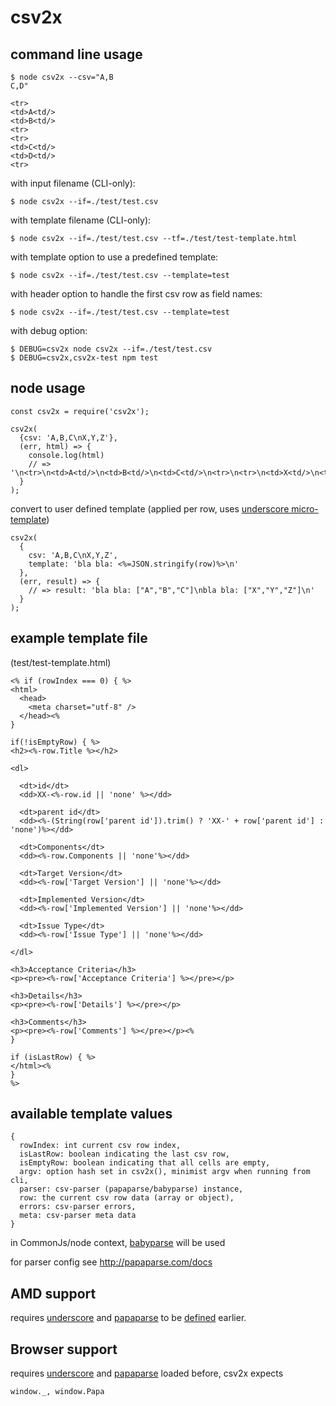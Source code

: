 # csv2x

## command line usage

```   
$ node csv2x --csv="A,B
C,D"

<tr>
<td>A<td/>
<td>B<td/>
<tr>
<tr>
<td>C<td/>
<td>D<td/>
<tr>
```

with input filename (CLI-only):
```
$ node csv2x --if=./test/test.csv
```

with template filename (CLI-only):
```
$ node csv2x --if=./test/test.csv --tf=./test/test-template.html
```

with template option to use a predefined template:
```
$ node csv2x --if=./test/test.csv --template=test
```

with header option to handle the first csv row as field names:
```
$ node csv2x --if=./test/test.csv --template=test
```

with debug option:
```
$ DEBUG=csv2x node csv2x --if=./test/test.csv
$ DEBUG=csv2x,csv2x-test npm test
```


## node usage

```
const csv2x = require('csv2x');

csv2x(
  {csv: 'A,B,C\nX,Y,Z'},
  (err, html) => {
    console.log(html)
    // => '\n<tr>\n<td>A<td/>\n<td>B<td/>\n<td>C<td/>\n<tr>\n<tr>\n<td>X<td/>\n<td>Y<td/>\n<td>Z<td/>\n<tr>'
  }
);
```

convert to user defined template (applied per row, uses [underscore micro-template](http://underscorejs.org/#template))
```
csv2x(
  {
    csv: 'A,B,C\nX,Y,Z', 
    template: 'bla bla: <%=JSON.stringify(row)%>\n'
  },
  (err, result) => {
    // => result: 'bla bla: ["A","B","C"]\nbla bla: ["X","Y","Z"]\n'
  }
);
```

## example template file

(test/test-template.html)

```
<% if (rowIndex === 0) { %>
<html>
  <head>
    <meta charset="utf-8" />
  </head><%
} 

if(!isEmptyRow) { %>
<h2><%-row.Title %></h2>

<dl>
  
  <dt>id</dt>
  <dd>XX-<%-row.id || 'none' %></dd>

  <dt>parent id</dt>
  <dd><%-(String(row['parent id']).trim() ? 'XX-' + row['parent id'] : 'none')%></dd>  

  <dt>Components</dt>
  <dd><%-row.Components || 'none'%></dd>  

  <dt>Target Version</dt>
  <dd><%-row['Target Version'] || 'none'%></dd>  

  <dt>Implemented Version</dt>
  <dd><%-row['Implemented Version'] || 'none'%></dd>  

  <dt>Issue Type</dt>
  <dd><%-row['Issue Type'] || 'none'%></dd>  

</dl>

<h3>Acceptance Criteria</h3>
<p><pre><%-row['Acceptance Criteria'] %></pre></p>

<h3>Details</h3>
<p><pre><%-row['Details'] %></pre></p>

<h3>Comments</h3>
<p><pre><%-row['Comments'] %></pre></p><%
} 

if (isLastRow) { %>
</html><%
}
%>
```

## available template values

```
{
  rowIndex: int current csv row index,
  isLastRow: boolean indicating the last csv row,
  isEmptyRow: boolean indicating that all cells are empty,
  argv: option hash set in csv2x(), minimist argv when running from cli,
  parser: csv-parser (papaparse/babyparse) instance,
  row: the current csv row data (array or object),
  errors: csv-parser errors,
  meta: csv-parser meta data
}
```

in CommonJs/node context, [babyparse](https://www.npmjs.com/package/babyparse) will be used

for parser config see http://papaparse.com/docs

## AMD support

requires [underscore](underscorejs.org) and [papaparse](http://papaparse.com/) to be [defined](http://requirejs.org/docs/api.html#define) earlier.


## Browser support 

requires [underscore](underscorejs.org) and [papaparse](http://papaparse.com/) loaded before, csv2x expects

```
window._, window.Papa
```

